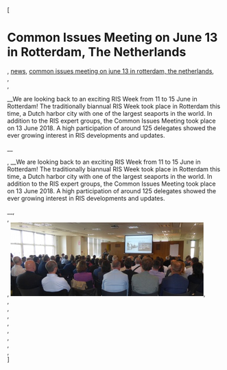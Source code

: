 [

# Common Issues Meeting on June 13 in Rotterdam, The Netherlands

, <a href="http://www.ris.eu/news" style="text-transform:lowercase;">News</a>, <a href="http://www.ris.eu/news/common_issues_meeting_on_june_13_in_rotterdam__the_netherlands" style="text-transform:lowercase;">Common Issues Meeting on June 13 in Rotterdam, The Netherlands</a>,   
,   
, 

__We are looking back to an exciting RIS Week from 11 to 15 June in Rotterdam! The traditionally biannual RIS Week took place in Rotterdam this time, a Dutch harbor city with one of the largest seaports in the world. In addition to the RIS expert groups, the Common Issues Meeting took place on 13 June 2018. A high participation of around 125 delegates showed the ever growing interest in RIS developments and updates.  
  
__

, __We are looking back to an exciting RIS Week from 11 to 15 June in Rotterdam! The traditionally biannual RIS Week took place in Rotterdam this time, a Dutch harbor city with one of the largest seaports in the world. In addition to the RIS expert groups, the Common Issues Meeting took place on 13 June 2018. A high participation of around 125 delegates showed the ever growing interest in RIS developments and updates.  
  
__,   
,   
, ![](docs/Image/664/thumb_450x-_p1040162_a.jpg),   
,   
,   
,   
,   
,   
,   
,   
,   
]